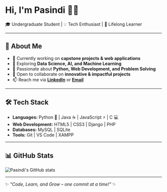 # Hi, I'm Pasindi 👩‍💻  

🎓 Undergraduate Student | 💡 Tech Enthusiast | 🌱 Lifelong Learner  

---

## 🚀 About Me  
- 🔭 Currently working on **capstone projects & web applications**  
- 🌱 Exploring **Data Science, AI, and Machine Learning**  
- 💬 Passionate about **Python, Web Development, and Problem Solving**  
- 👯 Open to collaborate on **innovative & impactful projects**  
- 📫 Reach me via **[LinkedIn](https://www.linkedin.com/in/samudika-pasindi-05b680316/)** or **[Email](pasindi14@gmail.com)**  

---

## 🛠️ Tech Stack  
- **Languages:** Python 🐍 | Java ☕ | JavaScript ⚡ | C 💻  
- **Web Development:** HTML5 | CSS3 | Django | PHP  
- **Databases:** MySQL | SQLite  
- **Tools:** Git | VS Code | XAMPP  

---

## 📊 GitHub Stats  
![Pasindi's GitHub stats](https://github-readme-stats.vercel.app/api?username=Pasindi0814&show_icons=true&theme=tokyonight)  
  

---

✨ *"Code, Learn, and Grow – one commit at a time!"* ✨  

